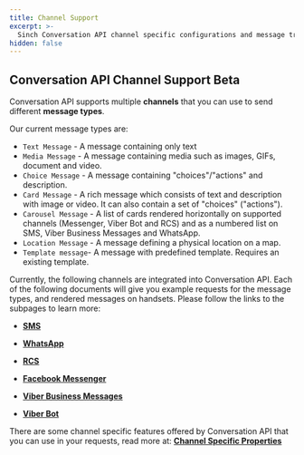 ```yaml
---
title: Channel Support
excerpt: >-
  Sinch Conversation API channel specific configurations and message transcoding.
hidden: false
---
```


## Conversation API Channel Support <span class="betabadge">Beta</span>

Conversation API supports multiple **channels** that you can use to send different **message types**. 

Our current message types are:

* `Text Message` - A message containing only text
* `Media Message` - A message containing media such as images, GIFs, document and video.
* `Choice Message` - A message containing "choices"/"actions" and description.
* `Card Message` - A rich message which consists of text and description with image or video. It can also contain a set of "choices" ("actions").
* `Carousel Message` - A list of cards rendered horizontally on supported channels (Messenger, Viber Bot and RCS) and as a numbered list on SMS, Viber Business Messages and WhatsApp.
* `Location Message` - A message defining a physical location on a map.
* `Template message`- A message with predefined template. Requires an existing template.

Currently, the following channels are integrated into Conversation API. Each of the following documents will give you example requests for the message types, and rendered messages on handsets.
Please follow the links to the subpages to learn more:

* [**SMS**](doc:conversation-sms) 

* [**WhatsApp**](doc:conversation-whatsapp) 

* [**RCS**](doc:conversation-rcs)

* [**Facebook Messenger**](doc:conversation-facebook-messenger)

* [**Viber Business Messages**](doc:conversation-viber-business)

* [**Viber Bot**](doc:conversation-viber-bot)

There are some channel specific features offered by Conversation API that you can use in your requests, read more at:
[**Channel Specific Properties**](doc:conversation-channel-properties)